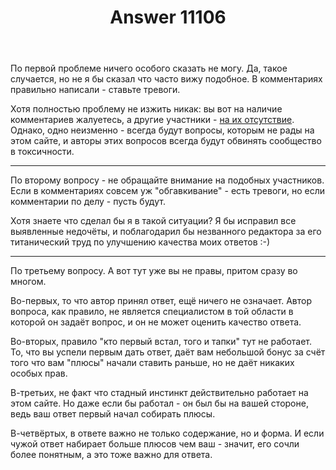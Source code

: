 ﻿---
title: "Answer 11106"
se.owner.user_id: 178779
se.owner.display_name: "Pavel Mayorov"
se.owner.link: "https://ru.meta.stackoverflow.com/users/178779/pavel-mayorov"
se.answer_id: 11106
se.question_id: 11103
se.post_type: answer
se.is_accepted: False
---
<p>По первой проблеме ничего особого сказать не могу. Да, такое случается, но не я бы сказал что часто вижу подобное. В комментариях правильно написали - ставьте тревоги.</p>
<p>Хотя полностью проблему не изжить никак: вы вот на наличие комментариев жалуетесь, а другие участники - <a href="https://ru.meta.stackoverflow.com/q/277">на их отсутствие</a>. Однако, одно неизменно - всегда будут вопросы, которым не рады на этом сайте, и авторы этих вопросов всегда будут обвинять сообщество в токсичности.</p>
<hr />
<p>По второму вопросу - не обращайте внимание на подобных участников. Если в комментариях совсем уж &quot;обгавкивание&quot; - есть тревоги, но если комментарии по делу - пусть будут.</p>
<p>Хотя знаете что сделал бы я в такой ситуации? Я бы исправил все выявленные недочёты, и поблагодарил бы незванного редактора за его титанический труд по улучшению качества моих ответов :-)</p>
<hr />
<p>По третьему вопросу. А вот тут уже вы не правы, притом сразу во многом.</p>
<p>Во-первых, то что автор принял ответ, ещё ничего не означает. Автор вопроса, как правило, не является специалистом в той области в которой он задаёт вопрос, и он не может оценить качество ответа.</p>
<p>Во-вторых, правило &quot;кто первый встал, того и тапки&quot; тут не работает. То, что вы успели первым дать ответ, даёт вам небольшой бонус за счёт того что вам &quot;плюсы&quot; начали ставить раньше, но не даёт никаких особых прав.</p>
<p>В-третьих, не факт что стадный инстинкт действительно работает на этом сайте. Но даже если бы работал - он был бы на вашей стороне, ведь ваш ответ первый начал собирать плюсы.</p>
<p>В-четвёртых, в ответе важно не только содержание, но и форма. И если чужой ответ набирает больше плюсов чем ваш - значит, его сочли более понятным, а это тоже важно для ответа.</p>
